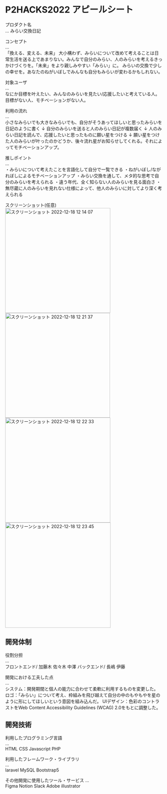 # P2HACKS2022 アピールシート 

プロダクト名  
... 
みらい交換日記

コンセプト  
...  
「換える、変える、未来」
大小構わず、みらいについて改めて考えることは日常生活を送る上であまりない。みんなで自分のみらい、人のみらいを考えるきっかけづくりを。「未来」をより親しみやすい「みらい」に。
みらいの交換で少しの幸せを。あなたのねがいぼしでみんなも自分もみらいが変わるかもしれない。

対象ユーザ  
...  
なにか目標を叶えたい、みんなのみらいを見たい/応援したいと考えている人。目標がない人、モチベーションがない人。

利用の流れ  
...  
小さなみらいでも大きなみらいでも、自分がそうあってほしいと思ったみらいを日記のように書く
↓
自分のみらいを送ると人のみらい日記が複数届く
↓
人のみらい日記を読んで、応援したいと思ったものに願い星をつける
↓
願い星をつけた人のみらいが叶ったのかどうか、後々流れ星がお知らせしてくれる。それによってモチベーションアップ。

推しポイント  
...  
・みらいについて考えたことを言語化して自分で一覧できる
・ねがいぼし/ながれぼしによるモチベーションアップ
・みらい交換を通して、メタ的な思考で自分のみらいを考えられる
・違う年代、全く知らない人のみらいを見る面白さ
・無尽蔵に人のみらいを見れない仕様によって、他人のみらいに対してより深く考えられる

スクリーンショット(任意)  
<img width="336" alt="スクリーンショット 2022-12-18 12 14 07" src="https://user-images.githubusercontent.com/106372505/208279690-f2c31989-6340-45cb-af5b-ccd76df56f50.png">
<img width="335" alt="スクリーンショット 2022-12-18 12 21 37" src="https://user-images.githubusercontent.com/106372505/208279916-eff54425-285b-4237-9998-ff399933ca5a.png">
<img width="336" alt="スクリーンショット 2022-12-18 12 22 33" src="https://user-images.githubusercontent.com/106372505/208279943-b6b45fae-2d63-47ce-b330-7efb1bf247b7.png">
<img width="337" alt="スクリーンショット 2022-12-18 12 23 45" src="https://user-images.githubusercontent.com/106372505/208279887-faa257a4-1ae6-40b0-865a-caa04ad973f0.png">
## 開発体制  

役割分担  
...  
フロントエンド/ 加藤木 佐々木 中澤
バックエンド/ 長嶋 伊藤

開発における工夫した点  
...  
システム：開発期間と個人の能力に合わせて柔軟に利用するものを変更した。
ロゴ：「みらい」について考え、枠組みを飛び越えて自分の中のもやもやを星のように形にしてほしいという意図を組み込んだ。
UIデザイン：色彩のコントラストをWeb Content Accessibility Guidelines (WCAG) 2.0をもとに調整した。

## 開発技術 

利用したプログラミング言語  
...  
HTML
CSS
Javascript
PHP

利用したフレームワーク・ライブラリ  
...  
laravel
MySQL
Bootstrap5

その他開発に使用したツール・サービス
...  
Figma
Notion
Slack
Adobe illustrator

